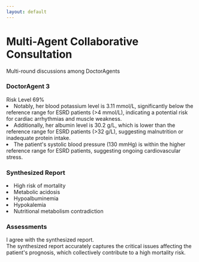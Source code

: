 ```yaml
---
layout: default
---
```


<div class="text-center -mt-5">
  <h1 class="text-3xl font-bold text-indigo-800 mb-2">Multi-Agent Collaborative Consultation</h1>
  <p class="text-gray-600">Multi-round discussions among DoctorAgents</p>
</div>

<div class="grid grid-cols-3 gap-8 max-w-4xl mx-auto">
  <div class="relative bg-purple-50 rounded-2xl p-3 shadow-lg hover:shadow-xl transition-all duration-300">
    <div class="absolute -top-6 left-1/2 -translate-x-1/2">
      <carbon:ai class="text-4xl text-purple-600 bg-white rounded-full p-2 shadow-md" />
    </div>
    <h3 class="text-xl font-bold text-purple-800 mb-4 mt-2">DoctorAgent 3</h3>
    <div class="space-y-2 text-sm leading-relaxed">
      <div class="flex justify-between mb-2">
        <span><carbon:warning class="flex-shrink-0 text-red-800 mr-2" /> Risk Level</span>
        <span>69%</span>
      </div>
      <div class="h-2 bg-gray-200 rounded-full overflow-hidden">
        <div class="w-7/10 h-full bg-red-800 animate-progress"></div>
      </div>
      <div class="bg-white rounded-lg">
        <li>Notably, her blood potassium level is 3.11 mmol/L, significantly below the reference range for ESRD patients (>4 mmol/L), indicating a potential risk for cardiac arrhythmias and muscle weakness.</li> 
        <li>Additionally, her albumin level is 30.2 g/L, which is lower than the reference range for ESRD patients (>32 g/L), suggesting malnutrition or inadequate protein intake.</li> 
        <li>The patient's systolic blood pressure (130 mmHg) is within the higher reference range for ESRD patients, suggesting ongoing cardiovascular stress.</li> 
      </div>
    </div>
  </div>

  <div class="relative top-1/2 left-1/2 -translate-x-1/2 -translate-y-1/2 w-64">
    <div class="bg-yellow-50 rounded-lg p-3 border border-yellow-200">
      <h3 class="font-bold text-yellow-800 text-center text-sm mb-2">Synthesized Report</h3>
      <div class="text-xs text-gray-600 leading-tight">
        <li>High risk of mortality</li>
        <li>Metabolic acidosis</li>
        <li>Hypoalbuminemia</li>
        <li>Hypokalemia</li>
        <li>Nutritional metabolism contradiction</li>
      </div>
    </div>
    <div>
      <Arrow x1="0" y1="200" x2="280" y2="200" />
    </div>
  </div>

  <div class="relative">
    <div class="relative bg-purple-50 rounded-2xl p-3 shadow-lg hover:shadow-xl transition-all duration-300">
      <div class="absolute -top-6 left-1/2 -translate-x-1/2">
        <carbon:ai class="text-4xl text-purple-600 bg-white rounded-full p-2 shadow-md" />
      </div>
      <h3 class="text-xl font-bold text-purple-800 mb-4 mt-2">Assessments</h3>
      <div class="space-y-2 text-sm leading-relaxed">
        <div class="bg-white rounded-lg">
          I agree with the synthesized report. <br>
          The synthesized report accurately captures the critical issues affecting the patient's prognosis, which collectively contribute to a high mortality risk.
        </div>
      </div>
    </div>
  </div>
</div>